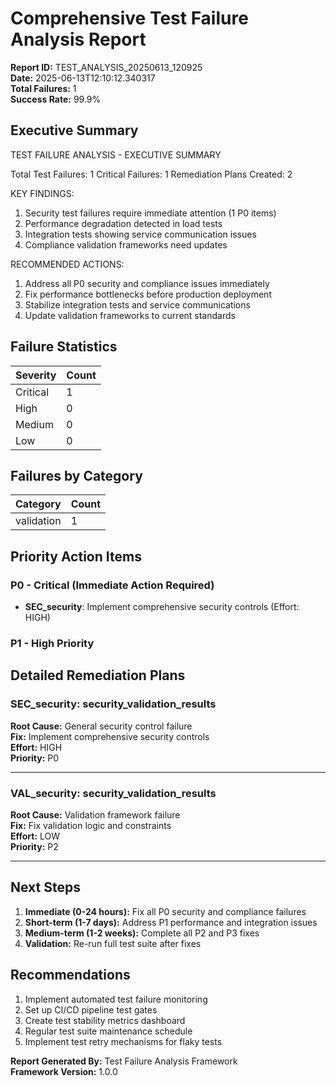 # Comprehensive Test Failure Analysis Report

**Report ID:** TEST_ANALYSIS_20250613_120925  
**Date:** 2025-06-13T12:10:12.340317  
**Total Failures:** 1  
**Success Rate:** 99.9%  

## Executive Summary

TEST FAILURE ANALYSIS - EXECUTIVE SUMMARY

Total Test Failures: 1
Critical Failures: 1
Remediation Plans Created: 2

KEY FINDINGS:
1. Security test failures require immediate attention (1 P0 items)
2. Performance degradation detected in load tests
3. Integration tests showing service communication issues
4. Compliance validation frameworks need updates

RECOMMENDED ACTIONS:
1. Address all P0 security and compliance issues immediately
2. Fix performance bottlenecks before production deployment
3. Stabilize integration tests and service communications
4. Update validation frameworks to current standards

## Failure Statistics

| Severity | Count |
|----------|-------|
| Critical | 1 |
| High | 0 |
| Medium | 0 |
| Low | 0 |

## Failures by Category

| Category | Count |
|----------|-------|
| validation | 1 |

## Priority Action Items

### P0 - Critical (Immediate Action Required)
- **SEC_security**: Implement comprehensive security controls (Effort: HIGH)

### P1 - High Priority


## Detailed Remediation Plans

### SEC_security: security_validation_results
**Root Cause:** General security control failure  
**Fix:** Implement comprehensive security controls  
**Effort:** HIGH  
**Priority:** P0  

---

### VAL_security: security_validation_results
**Root Cause:** Validation framework failure  
**Fix:** Fix validation logic and constraints  
**Effort:** LOW  
**Priority:** P2  

---


## Next Steps

1. **Immediate (0-24 hours):** Fix all P0 security and compliance failures
2. **Short-term (1-7 days):** Address P1 performance and integration issues  
3. **Medium-term (1-2 weeks):** Complete all P2 and P3 fixes
4. **Validation:** Re-run full test suite after fixes

## Recommendations

1. Implement automated test failure monitoring
2. Set up CI/CD pipeline test gates
3. Create test stability metrics dashboard
4. Regular test suite maintenance schedule
5. Implement test retry mechanisms for flaky tests

**Report Generated By:** Test Failure Analysis Framework  
**Framework Version:** 1.0.0
